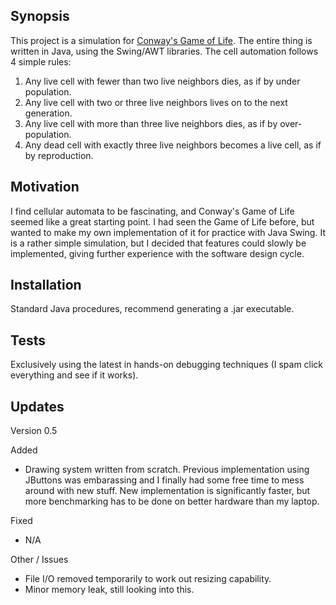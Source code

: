 ## Synopsis

This project is a simulation for [Conway's Game of Life](https://en.wikipedia.org/wiki/Conway%27s_Game_of_Life). The entire thing is written in Java, using the Swing/AWT libraries. The cell automation follows 4 simple rules:
1. Any live cell with fewer than two live neighbors dies, as if by under population.
2. Any live cell with two or three live neighbors lives on to the next generation.
3. Any live cell with more than three live neighbors dies, as if by over-population.
4. Any dead cell with exactly three live neighbors becomes a live cell, as if by reproduction.

## Motivation

I find cellular automata to be fascinating, and Conway's Game of Life seemed like a great starting point. I had seen the Game of Life before, but wanted to make my own implementation of it for practice with Java Swing. It is a rather simple simulation, but I decided that features could slowly be implemented, giving further experience with the software design cycle.

## Installation

Standard Java procedures, recommend generating a .jar executable.

## Tests

Exclusively using the latest in hands-on debugging techniques (I spam click everything and see if it works).

## Updates

Version 0.5

Added
- Drawing system written from scratch. Previous implementation using JButtons was embarassing and I finally had some free time to mess around with new stuff. New implementation is significantly faster, but more benchmarking has to be done on better hardware than my laptop.

Fixed
- N/A

Other / Issues
- File I/O removed temporarily to work out resizing capability.
- Minor memory leak, still looking into this.
